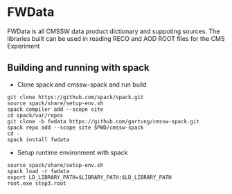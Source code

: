 # FWData

FWData is all CMSSW data product dictionary and suppoting sources. The libraries built can be used in reading RECO and AOD ROOT files for the CMS Experiment

## Building and running with spack

- Clone spack and cmssw-spack and run build
```
git clone https://github.com/spack/spack.git
source spack/share/setup-env.sh
spack compiler add --scope site
cd spack/var/repos
git clone -b fwdata https://github.com/gartung/cmssw-spack.git
spack repo add --scope site $PWD/cmssw-spack
cd -
spack install fwdata
```

- Setup runtime environment with spack
```
source spack/share/setup-env.sh
spack load -r fwdata
export LD_LIBRARY_PATH=$LIBRARY_PATH:$LD_LIBRARY_PATH
root.exe step3.root
```
